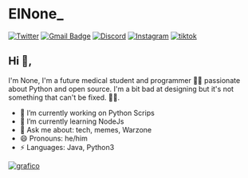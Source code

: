 # ElNone_ 
[![Twitter](https://img.shields.io/badge/@ElNone-1DA1F2?style=for-the-badge&logo=twitter&logoColor=white)](https://twitter.com/ElNone_) [![Gmail Badge](https://img.shields.io/badge/hec11gr@gmail.com-D14836?style=for-the-badge&logo=gmail&logoColor=white)](mailto:hec11gr@gmail.com) [![Discord](https://img.shields.io/badge/@ElNone-5865F2?style=for-the-badge&logo=discord&logoColor=white)](https://discord.gg/zSJQHVmnSA) [![Instagram](https://img.shields.io/badge/ElNone-E4405F?style=for-the-badge&logo=instagram&logoColor=white)](https://instagram.com/elnone._) [![tiktok](https://img.shields.io/badge/ElNone-000000?style=for-the-badge&logo=tiktok&logoColor=white)](https://tiktok.com/@elnone_)

## Hi 👋, 
I'm None, I'm a future medical student and programmer 👨‍💻 passionate about Python and open source. I'm a bit bad at designing but it's not something that can't be fixed.
🏄‍♂️. 

-   🔭 I’m currently working on Python Scrips
-   🌱 I’m currently learning NodeJs
-   💬 Ask me about: tech, memes, Warzone
-   😄 Pronouns: he/him
-   ⚡ Languages: Java, Python3

[![grafico](https://github-readme-stats.vercel.app/api/top-langs/?username=NoneUwU)](https://github.com/NoneUwU)

<!--
https://github.com/alexandresanlim/Badges4-README.md-Profile#-social-
https://github.com/kautukkundan/Awesome-Profile-README-templates
-->